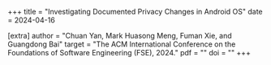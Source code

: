 +++
title = "Investigating Documented Privacy Changes in Android OS"
date = 2024-04-16

[extra]
author = "Chuan Yan, Mark Huasong Meng, Fuman Xie, and Guangdong Bai"
target = "The ACM International Conference on the Foundations of Software Engineering (FSE), 2024."
pdf = ""
doi = ""
+++
